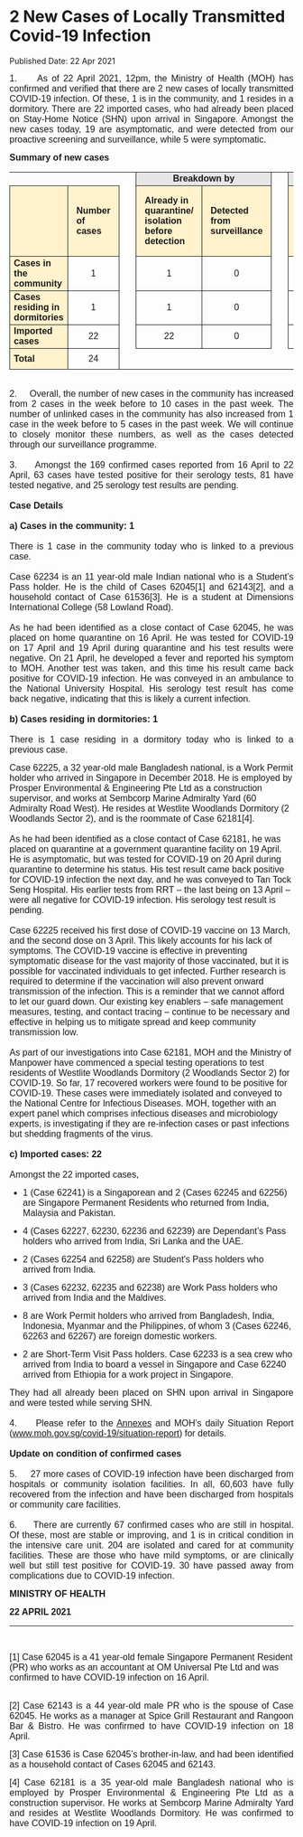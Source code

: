 <html>
    <meta http-equiv="Content-Type" content="text/html; charset=utf-8"/>
    <meta charset="utf-8"/>
    <title>2 New Cases of Locally Transmitted Covid-19 Infection</title>
    <body><h1>2 New Cases of Locally Transmitted Covid-19 Infection</h1>
    <p>Published Date: 22 Apr 2021</p> <p style="text-align: justify;"><span style="font-size: 16px; font-family: Arial;">1.&nbsp; &nbsp; &nbsp;As of 22 April 2021, 12pm, the Ministry of Health (MOH) has confirmed and verified <span style="color: black;">that </span>there are 2 new cases of locally transmitted COVID-19 infection. Of these, 1 is in the community, and 1 resides in a dormitory. There are 22 imported cases, who had already been placed on Stay-Home Notice (SHN) upon arrival in Singapore. Amongst the new cases today, 19 are asymptomatic, and were detected from our proactive screening and surveillance, while 5 were symptomatic.</span><span style="font-size: 16px; font-family: Arial;"></span></p> <p style="margin-left: 0cm; text-align: justify;"><span style="font-size: 16px; font-family: Arial;"><strong>Summary of new cases</strong></span><span style="font-size: 16px; font-family: Arial;"></span></p> <table border="1" cellspacing="0" cellpadding="0" width="605" style="margin-left: -0.25pt; border: none;"> <tbody><tr style="height: 17.95pt;"> <td width="129" style="height: 17.95pt; width: 96.95pt; padding: 0cm 5.4pt; border-top: none; border-right: none; border-left: none; border-bottom-style: solid; text-align: left;"> <p align="right" style="margin: 0cm 5.65pt 0.0001pt; text-align: right;"><span style="font-size: 16px; font-family: Arial;"></span></p> </td> <td width="60" style="height: 17.95pt; width: 44.9pt; padding: 0cm 5.4pt; border-top: none; border-right: none; border-left: none; border-bottom-style: solid; text-align: left;"> <p style="margin: 0cm 5.65pt 0.0001pt;"><span style="font-size: 16px; font-family: Arial;"></span></p> </td> <td width="16" valign="top" style="height: 17.95pt; width: 11.8pt; padding: 0cm 5.4pt; border-top: none; border-bottom: none; border-left: none; border-right-style: solid; text-align: left;"> <p style="margin: 0cm 5.65pt 0.0001pt;"><span style="font-size: 16px; font-family: Arial;"></span></p> </td> <td width="192" colspan="2" style="background: rgb(231, 230, 230); height: 17.95pt; width: 144pt; padding: 0cm 5.4pt; border-left: none; border-top-style: solid; border-right-style: solid; border-bottom-style: solid; text-align: left;"> <p align="center" style="margin: 0cm 5.65pt 0.0001pt; text-align: center;"><span style="font-size: 16px; font-family: Arial;"><strong>Breakdown by</strong></span></p> </td> <td width="16" valign="top" style="height: 17.95pt; width: 11.8pt; padding: 0cm 5.4pt; border-top: none; border-bottom: none; border-left: none; border-right-style: solid; text-align: left;"> <p style="margin: 0cm 5.65pt 0.0001pt;"><span style="font-size: 16px; font-family: Arial;"></span></p> </td> <td width="192" colspan="2" style="background: rgb(231, 230, 230); height: 17.95pt; width: 144pt; padding: 0cm 5.4pt; border-left: none; border-top-style: solid; border-right-style: solid; border-bottom-style: solid; text-align: left;"> <p align="center" style="margin: 0cm 5.65pt 0.0001pt; text-align: center;"><span style="font-size: 16px; font-family: Arial;"><strong>Breakdown by</strong></span></p> </td> </tr> <tr style="height: 94pt;"> <td width="129" style="background: rgb(255, 242, 204); height: 94pt; width: 96.95pt; padding: 0cm 5.4pt; border-top: none; border-right-style: solid; border-bottom-style: solid; border-left-style: solid; text-align: left;"> <p align="right" style="margin: 0cm 5.65pt 0.0001pt; text-align: right;"><span style="font-size: 16px; font-family: Arial;"></span></p> </td> <td width="60" style="background: rgb(255, 242, 204); height: 94pt; width: 44.9pt; padding: 0cm 5.4pt; border-top: none; border-left: none; border-right-style: solid; border-bottom-style: solid; text-align: left;"> <p style="margin: 0cm 5.65pt 0.0001pt;"><span style="font-size: 16px; font-family: Arial;"><strong>Number of cases</strong></span></p> </td> <td width="16" valign="top" style="height: 94pt; width: 11.8pt; padding: 0cm 5.4pt; border-top: none; border-bottom: none; border-left: none; border-right-style: solid; text-align: left;"> <p style="margin: 0cm 5.65pt 0.0001pt;"><span style="font-size: 16px; font-family: Arial;"></span></p> </td> <td width="96" style="background: rgb(255, 242, 204); height: 94pt; width: 72pt; padding: 0cm 5.4pt; border-top: none; border-left: none; border-right-style: solid; border-bottom-style: solid; text-align: left;"> <p style="margin: 0cm 5.65pt 0.0001pt;"><span style="font-size: 16px; font-family: Arial;"><strong>Already in quarantine/ isolation before detection</strong></span></p> </td> <td width="96" style="background: rgb(255, 242, 204); height: 94pt; width: 72pt; padding: 0cm 5.4pt; border-left: none; border-top-style: solid; border-right-style: solid; border-bottom-style: solid; text-align: left;"> <p style="margin: 0cm 5.65pt 0.0001pt;"><span style="font-size: 16px; font-family: Arial;"><strong>Detected from surveillance</strong></span></p> </td> <td width="16" valign="top" style="height: 94pt; width: 11.8pt; padding: 0cm 5.4pt; border-top: none; border-bottom: none; border-left: none; border-right-style: solid; text-align: left;"> <p style="margin: 0cm 5.65pt 0.0001pt;"><span style="font-size: 16px; font-family: Arial;"></span></p> </td> <td width="96" style="background: rgb(255, 242, 204); height: 94pt; width: 72pt; padding: 0cm 5.4pt; border-top: none; border-left: none; border-right-style: solid; border-bottom-style: solid; text-align: left;"> <p style="margin: 0cm 5.65pt 0.0001pt;"><span style="font-size: 16px; font-family: Arial;"><strong>Symptomatic</strong></span></p> </td> <td width="96" style="background: rgb(255, 242, 204); height: 94pt; width: 72pt; padding: 0cm 5.4pt; border-left: none; border-top-style: solid; border-right-style: solid; border-bottom-style: solid; text-align: left;"> <p style="margin: 0cm 5.65pt 0.0001pt;"><span style="font-size: 16px; font-family: Arial;"><strong>Asymptomatic</strong></span></p> </td> </tr> <tr style="height: 27.3pt;"> <td width="129" style="background: rgb(255, 242, 204); height: 27.3pt; width: 96.95pt; padding: 0cm 5.4pt; border-top: none; border-right-style: solid; border-bottom-style: solid; border-left-style: solid; text-align: left;"> <p style="margin: 2pt 0cm;"><span style="font-size: 16px; font-family: Arial;"><strong>Cases in the community</strong></span></p> </td> <td width="60" style="height: 27.3pt; width: 44.9pt; padding: 0cm 5.4pt; border-top: none; border-left: none; border-right-style: solid; border-bottom-style: solid; text-align: left;"> <p align="center" style="margin: 2pt 0cm; text-align: center;"><span style="font-size: 16px; font-family: Arial;">1</span></p> </td> <td width="16" valign="top" style="height: 27.3pt; width: 11.8pt; padding: 0cm 5.4pt; border-top: none; border-bottom: none; border-left: none; border-right-style: solid; text-align: left;"> <p align="center" style="margin: 2pt 0cm; text-align: center;"><span style="font-size: 16px; font-family: Arial;"></span></p> </td> <td width="96" style="height: 27.3pt; width: 72pt; padding: 0cm 5.4pt; border-top: none; border-left: none; border-right-style: solid; border-bottom-style: solid; text-align: left;"> <p align="center" style="margin: 2pt 0cm; text-align: center;"><span style="font-size: 16px; font-family: Arial;">1</span></p> </td> <td width="96" style="height: 27.3pt; width: 72pt; padding: 0cm 5.4pt; border-top: none; border-left: none; border-right-style: solid; border-bottom-style: solid; text-align: left;"> <p align="center" style="margin: 2pt 0cm; text-align: center;"><span style="font-size: 16px; font-family: Arial;">0</span></p> </td> <td width="16" valign="top" style="height: 27.3pt; width: 11.8pt; padding: 0cm 5.4pt; border-top: none; border-bottom: none; border-left: none; border-right-style: solid; text-align: left;"> <p align="center" style="margin: 2pt 0cm; text-align: center;"><span style="font-size: 16px; font-family: Arial;"></span></p> </td> <td width="96" style="height: 27.3pt; width: 72pt; padding: 0cm 5.4pt; border-top: none; border-left: none; border-right-style: solid; border-bottom-style: solid; text-align: left;"> <p align="center" style="margin: 2pt 0cm; text-align: center;"><span style="font-size: 16px; font-family: Arial;">1</span></p> </td> <td width="96" style="height: 27.3pt; width: 72pt; padding: 0cm 5.4pt; border-top: none; border-left: none; border-right-style: solid; border-bottom-style: solid; text-align: left;"> <p align="center" style="margin: 2pt 0cm; text-align: center;"><span style="font-size: 16px; font-family: Arial;">0</span></p> </td> </tr> <tr style="height: 27.3pt;"> <td width="129" style="background: rgb(255, 242, 204); height: 27.3pt; width: 96.95pt; padding: 0cm 5.4pt; border-top: none; border-right-style: solid; border-bottom-style: solid; border-left-style: solid; text-align: left;"> <p style="margin: 2pt 0cm;"><span style="font-size: 16px; font-family: Arial;"><strong>Cases residing in dormitories</strong></span></p> </td> <td width="60" style="height: 27.3pt; width: 44.9pt; padding: 0cm 5.4pt; border-top: none; border-left: none; border-right-style: solid; border-bottom-style: solid; text-align: left;"> <p align="center" style="margin: 2pt 0cm; text-align: center;"><span style="font-size: 16px; font-family: Arial;">1</span></p> </td> <td width="16" valign="top" style="height: 27.3pt; width: 11.8pt; padding: 0cm 5.4pt; border-top: none; border-bottom: none; border-left: none; border-right-style: solid; text-align: left;"> <p align="center" style="margin: 2pt 0cm; text-align: center;"><span style="font-size: 16px; font-family: Arial;"></span></p> </td> <td width="96" style="height: 27.3pt; width: 72pt; padding: 0cm 5.4pt; border-top: none; border-left: none; border-right-style: solid; border-bottom-style: solid; text-align: left;"> <p align="center" style="margin: 2pt 0cm; text-align: center;"><span style="font-size: 16px; font-family: Arial;">1</span></p> </td> <td width="96" style="height: 27.3pt; width: 72pt; padding: 0cm 5.4pt; border-top: none; border-left: none; border-right-style: solid; border-bottom-style: solid; text-align: left;"> <p align="center" style="margin: 2pt 0cm; text-align: center;"><span style="font-size: 16px; font-family: Arial;">0</span></p> </td> <td width="16" valign="top" style="height: 27.3pt; width: 11.8pt; padding: 0cm 5.4pt; border-top: none; border-bottom: none; border-left: none; border-right-style: solid; text-align: left;"> <p align="center" style="margin: 2pt 0cm; text-align: center;"><span style="font-size: 16px; font-family: Arial;"></span></p> </td> <td width="96" style="height: 27.3pt; width: 72pt; padding: 0cm 5.4pt; border-top: none; border-left: none; border-right-style: solid; border-bottom-style: solid; text-align: left;"> <p align="center" style="margin: 2pt 0cm; text-align: center;"><span style="font-size: 16px; font-family: Arial;">0</span></p> </td> <td width="96" style="height: 27.3pt; width: 72pt; padding: 0cm 5.4pt; border-top: none; border-left: none; border-right-style: solid; border-bottom-style: solid; text-align: left;"> <p align="center" style="margin: 2pt 0cm; text-align: center;"><span style="font-size: 16px; font-family: Arial;">1</span></p> </td> </tr> <tr style="height: 27.3pt;"> <td width="129" style="background: rgb(255, 242, 204); height: 27.3pt; width: 96.95pt; padding: 0cm 5.4pt; border-top: none; border-right-style: solid; border-bottom-style: solid; border-left-style: solid; text-align: left;"> <p style="margin: 2pt 0cm;"><span style="font-size: 16px; font-family: Arial;"><strong>Imported cases</strong></span></p> </td> <td width="60" style="height: 27.3pt; width: 44.9pt; padding: 0cm 5.4pt; border-top: none; border-left: none; border-right-style: solid; border-bottom-style: solid; text-align: left;"> <p align="center" style="margin: 2pt 0cm; text-align: center;"><span style="font-size: 16px; font-family: Arial;">22</span></p> </td> <td width="16" valign="top" style="height: 27.3pt; width: 11.8pt; padding: 0cm 5.4pt; border-top: none; border-bottom: none; border-left: none; border-right-style: solid; text-align: left;"> <p align="center" style="margin: 2pt 0cm; text-align: center;"><span style="font-size: 16px; font-family: Arial;"></span></p> </td> <td width="96" style="height: 27.3pt; width: 72pt; padding: 0cm 5.4pt; border-top: none; border-left: none; border-right-style: solid; border-bottom-style: solid; text-align: left;"> <p align="center" style="margin: 2pt 0cm; text-align: center;"><span style="font-size: 16px; font-family: Arial;">22</span></p> </td> <td width="96" style="height: 27.3pt; width: 72pt; padding: 0cm 5.4pt; border-top: none; border-left: none; border-right-style: solid; border-bottom-style: solid; text-align: left;"> <p align="center" style="margin: 2pt 0cm; text-align: center;"><span style="font-size: 16px; font-family: Arial;">0</span></p> </td> <td width="16" valign="top" style="height: 27.3pt; width: 11.8pt; padding: 0cm 5.4pt; border-top: none; border-bottom: none; border-left: none; border-right-style: solid; text-align: left;"> <p align="center" style="margin: 2pt 0cm; text-align: center;"><span style="font-size: 16px; font-family: Arial;"></span></p> </td> <td width="96" style="height: 27.3pt; width: 72pt; padding: 0cm 5.4pt; border-top: none; border-left: none; border-right-style: solid; border-bottom-style: solid; text-align: left;"> <p align="center" style="margin: 2pt 0cm; text-align: center;"><span style="font-size: 16px; font-family: Arial;">4</span></p> </td> <td width="96" style="height: 27.3pt; width: 72pt; padding: 0cm 5.4pt; border-top: none; border-left: none; border-right-style: solid; border-bottom-style: solid; text-align: left;"> <p align="center" style="margin: 2pt 0cm; text-align: center;"><span style="font-size: 16px; font-family: Arial;">18</span></p> </td> </tr> <tr style="height: 27.3pt;"> <td width="129" style="background: rgb(255, 242, 204); height: 27.3pt; width: 96.95pt; padding: 0cm 5.4pt; border-top: none; border-right-style: solid; border-bottom-style: solid; border-left-style: solid; text-align: left;"> <p style="margin: 2pt 0cm;"><span style="font-size: 16px; font-family: Arial;"><strong>Total</strong></span></p> </td> <td width="60" style="height: 27.3pt; width: 44.9pt; padding: 0cm 5.4pt; border-top: none; border-left: none; border-right-style: solid; border-bottom-style: solid; text-align: left;"> <p align="center" style="margin: 2pt 0cm; text-align: center;"><span style="font-size: 16px; font-family: Arial;">24</span></p> </td> <td width="16" valign="top" style="height: 27.3pt; width: 11.8pt; padding: 0cm 5.4pt; border: none; text-align: left;"> <p align="center" style="margin: 2pt 0cm; text-align: center;"><span style="font-size: 16px; font-family: Arial;"></span></p> </td> <td width="96" style="height: 27.3pt; width: 72pt; padding: 0cm 5.4pt; border: none; text-align: left;"> <p align="center" style="margin: 2pt 0cm; text-align: center;"><span style="font-size: 16px; font-family: Arial;"></span></p> </td> <td width="96" style="height: 27.3pt; width: 72pt; padding: 0cm 5.4pt; border: none; text-align: left;"> <p align="center" style="margin: 2pt 0cm; text-align: center;"><span style="font-size: 16px; font-family: Arial;"></span></p> </td> <td width="16" valign="top" style="height: 27.3pt; width: 11.8pt; padding: 0cm 5.4pt; border: none; text-align: left;"> <p align="center" style="margin: 2pt 0cm; text-align: center;"><span style="font-size: 16px; font-family: Arial;"></span></p> </td> <td width="96" style="height: 27.3pt; width: 72pt; padding: 0cm 5.4pt; border: none; text-align: left;"> <p align="center" style="margin: 2pt 0cm; text-align: center;"><span style="font-size: 16px; font-family: Arial;"></span></p> </td> <td width="96" style="height: 27.3pt; width: 72pt; padding: 0cm 5.4pt; border: none; text-align: left;"> <p align="center" style="margin: 2pt 0cm; text-align: center;"><span style="font-size: 16px; font-family: Arial;"></span></p> </td> </tr> </tbody></table> <p style="margin-left: 0cm; text-align: justify;"><span style="font-size: 16px; font-family: Arial;"><br>2.&nbsp; &nbsp; &nbsp;<span style="text-align: left;">Overall, the number of new cases in the community has increased from 2 cases in the week before to 10 cases in the past week. The number of unlinked cases in the community has also increased from 1 case in the week before to 5 cases in the past week.&nbsp;</span><span style="text-align: left;">We will continue to closely monitor these numbers, as well as the cases detected through our surveillance programme.<br><br>3.&nbsp; &nbsp; &nbsp;</span><span style="text-align: left;">Amongst the 169 confirmed cases reported from 16 April to 22 April, 63 cases have tested positive for their serology tests, 81 have tested negative, and 25 serology test results are pending.<br><br><strong>Case Details<br></strong></span><strong style="text-align: left;"><br>a) Cases in the community: 1<br></strong><span style="text-align: left;"><br>There is 1 case in the community today who is linked to a previous case.<br><br></span><span style="text-align: left;">Case&nbsp;62234&nbsp;is an 11 year-old male Indian national who is a Student’s Pass holder. He is the child of Cases 62045[1]</span><span style="text-align: left;">&nbsp;and 62143</span>[2]<span style="text-align: left;">, and a household contact of Case 61536[3]</span><span style="text-align: left;">. He is a student at Dimensions International College (58 Lowland Road).<br><br></span><span style="text-align: left;">As he had been identified as a close contact of Case 62045, he was placed on home quarantine on 16 April. He was tested for COVID-19 on 17 April and 19 April during quarantine and his test results were negative. On 21 April, he developed a fever and reported his symptom to MOH. Another test was taken, and this time his result came back positive for COVID-19 infection. He was conveyed in an ambulance to the National University Hospital. His serology test result has come back negative, indicating that this is likely a current infection.<br><br><strong>b) Cases residing in dormitories: 1<br></strong></span><span style="text-align: left;"><br>There is 1 case residing in a dormitory today who is linked to a previous case.</span><span style="text-align: left;"><strong><br></strong></span></span></p><div><span style="font-size: 16px; font-family: Arial;">Case 62225, a 32 year-old male Bangladesh national,&nbsp;is a Work Permit holder who arrived in Singapore in December 2018. He is employed by Prosper Environmental &amp; Engineering Pte Ltd as a construction supervisor, and works at Sembcorp Marine Admiralty Yard (60 Admiralty Road West). He resides at Westlite Woodlands Dormitory (2 Woodlands Sector 2), and is the roommate of Case&nbsp;62181[4].<br><br>As he had been identified as a close contact of Case 62181, he was placed on quarantine at a government quarantine facility on 19 April. He is asymptomatic, but was tested for COVID-19 on 20 April during quarantine to determine his status. His test result came back positive for COVID-19 infection the next day, and he was conveyed to Tan Tock Seng Hospital.&nbsp;His earlier tests from RRT – the last being on 13 April – were all negative for COVID-19 infection. His serology test result is pending.<br><br>Case 62225 received his first dose of&nbsp;COVID-19 vaccine&nbsp;on 13 March, and the second dose on 3 April. This likely accounts for his lack of symptoms. The COVID-19 vaccine is effective in preventing symptomatic disease for the vast majority of those vaccinated, but it is possible for vaccinated individuals to get infected. Further research is required to determine if the vaccination will also prevent onward transmission of the infection. This is a reminder that we cannot afford to let our guard down. Our existing key enablers – safe management measures, testing, and contact tracing – continue to be necessary and effective in helping us to mitigate spread and keep community transmission low.<br><br>As part of our investigations into Case&nbsp;62181, MOH and the Ministry of Manpower have commenced a&nbsp;special testing operations to test residents of Westlite Woodlands&nbsp;Dormitory (2 Woodlands Sector 2)&nbsp;for COVID-19.&nbsp;So far, 17 recovered workers were found to be positive for COVID-19. These cases were immediately isolated and conveyed to the National Centre for Infectious Diseases.&nbsp;MOH, together with an expert panel which comprises infectious diseases and microbiology experts, is&nbsp;investigating if they are re-infection cases or past infections but shedding fragments of the virus.<br><br><strong>c)&nbsp;Imported cases: 22<br><br></strong>Amongst the 22 imported cases,</span><ul><li><p><span style="font-size: 16px; font-family: Arial;">1 (Case 62241) is a Singaporean and 2 (Cases 62245 and 62256) are Singapore Permanent Residents who returned from India, Malaysia and Pakistan.</span></p></li><li><p><span style="font-size: 16px; font-family: Arial;">4 (Cases 62227, 62230, 62236 and 62239) are Dependant’s Pass holders who arrived from India, Sri Lanka and the UAE.</span></p></li><li><p><span style="font-size: 16px; font-family: Arial;">2 (Cases 62254 and 62258) are Student's Pass holders who arrived from India.</span></p></li><li><p><span style="font-size: 16px; font-family: Arial;">3 (Cases 62232, 62235 and 62238) are Work Pass holders who arrived from India and the Maldives.</span></p></li><li><p><span style="font-size: 16px; font-family: Arial;">8 are Work Permit holders who arrived from Bangladesh, India, Indonesia, Myanmar and the Philippines, of whom 3 (Cases 62246, 62263 and 62267) are foreign domestic workers.</span></p></li><li><p><span style="font-size: 16px; font-family: Arial;">2 are Short-Term Visit Pass holders. Case 62233 is a sea crew who arrived from India to board a vessel in Singapore and Case 62240 arrived from Ethiopia for a work project in Singapore.</span></p></li></ul></div><p style="margin-left: 0cm; text-align: justify;"><span style="font-size: 16px; font-family: Arial;"><strong style="text-align: left;"></strong>They had all already&nbsp;been placed on SHN upon arrival in Singapore and were tested while serving SHN.<br><br>4.&nbsp; &nbsp; &nbsp;Please refer to the <a href="/docs/librariesprovider5/default-document-library/annexes49462ffd59794aad875a73f02dce9599.pdf?sfvrsn=633f65c9_0" title="Annexes">Annexes</a>&nbsp;and MOH’s daily Situation Report (<a href="http://www.moh.gov.sg/covid-19/situation-report">www.moh.gov.sg/covid-19/situation-report</a>) for details.<br><br><strong>Update on condition of confirmed cases</strong><br><br>5.&nbsp; &nbsp; &nbsp;27 more cases of COVID-19 infection have been discharged from hospitals or community isolation facilities. In all, 60,603 have fully recovered from the infection and have been discharged from hospitals or community care facilities.<br><br>6.&nbsp; &nbsp; &nbsp;<span style="text-align: left;">There are currently 67 confirmed cases who are still in hospital. Of these, most are stable or improving, and 1 is in critical condition in the intensive care unit. 204 are isolated and cared for at community facilities. These are those who have mild symptoms, or are clinically well but still test positive for COVID-19. 30 have passed away from complications due to COVID-19 infection.</span></span></p> <div style="padding: 0cm 0cm 1pt; border-top: none; border-right: none; border-bottom-width: 1pt; border-bottom-style: solid; border-left: none;"> <p style="padding: 0cm; border: none;"><span style="font-size: 16px; font-family: Arial;"><strong>MINISTRY OF HEALTH</strong></span></p> <p style="padding: 0cm; border: none;"><span style="font-size: 16px; font-family: Arial;"><strong>22 APRIL 2021</strong></span></p> </div> <p><span style="font-size: 16px; font-family: Arial;"><br clear="all"> </span></p><div><span style="font-size: 16px; font-family: Arial;">[1]&nbsp;<span style="text-align: justify;">Case 62045 is a 41 year-old female Singapore Permanent Resident (PR) who works as an accountant at OM Universal Pte Ltd and was confirmed to have COVID-19 infection on 16 April.</span></span><div id="ftn2"> <p style="text-align: justify;"><span style="font-size: 16px; font-family: Arial;"><br>[2]&nbsp;Case 62143 is a 44 year-old male PR who is the spouse of Case 62045. He works as a manager at Spice Grill Restaurant and Rangoon Bar &amp; Bistro. He was confirmed to have COVID-19 infection on 18 April. </span></p> </div> <div id="ftn3"> <p style="text-align: justify;"><span style="font-size: 16px; font-family: Arial;">[3] Case 61536 is Case 62045’s brother-in-law, and had been identified as a household contact of Cases 62045 and 62143. </span></p> </div> <div id="ftn4"> <p style="text-align: justify;"><span style="font-size: 16px; font-family: Arial;">[4] Case 62181 is a 35 year-old male Bangladesh national who is employed by Prosper Environmental &amp; Engineering Pte Ltd as a construction supervisor. He works at Sembcorp Marine Admiralty Yard and resides at Westlite Woodlands Dormitory. He was confirmed to have COVID-19 infection on 19 April.</span></p> </div> </div></body>
</html>